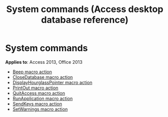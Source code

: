 ﻿---
title: System commands (Access desktop database reference)
TOCTitle: System commands
ms:assetid: b85d04eb-c30f-47c3-9aa2-ed2f8d12afad
ms:mtpsurl: https://msdn.microsoft.com/library/Dn179887(v=office.15)
ms:contentKeyID: 52074096
ms.date: 09/18/2015
mtps_version: v=office.15
---

# System commands

**Applies to**: Access 2013, Office 2013

- [Beep macro action](beep-macro-action.md)
- [CloseDatabase macro action](closedatabase-macro-action.md)
- [DisplayHourglassPointer macro action](displayhourglasspointer-macro-action.md)
- [PrintOut macro action](printout-macro-action.md)
- [QuitAccess macro action](quitaccess-macro-action.md)
- [RunApplication macro action](runapplication-macro-action.md)
- [SendKeys macro action](sendkeys-macro-action.md)
- [SetWarnings macro action](setwarnings-macro-action.md)

